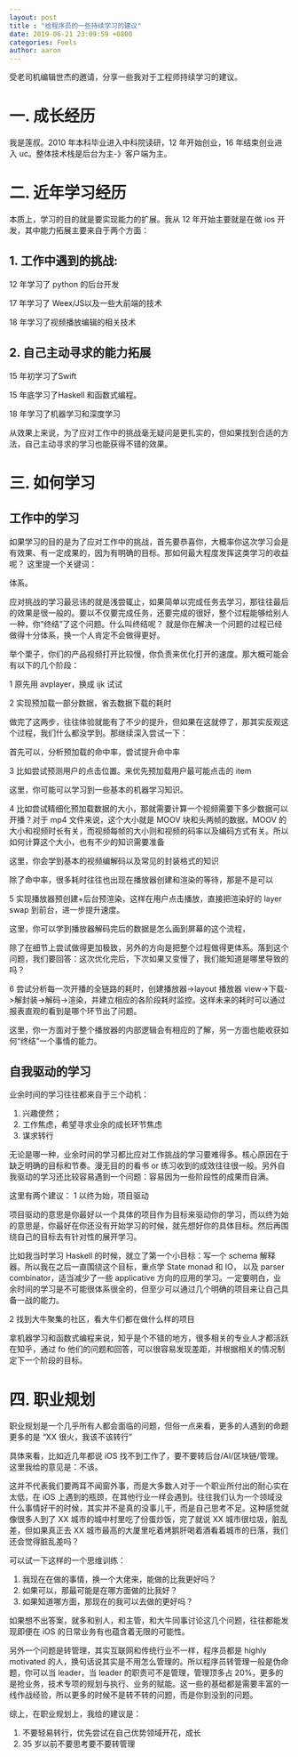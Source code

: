```yaml
---
layout: post
title : "给程序员的一些持续学习的建议"
date: 2019-06-21 23:09:59 +0800
categories: Feels
author: aaron
---
```


受老司机编辑世杰的邀请，分享一些我对于工程师持续学习的建议。

# 一\. 成长经历

我是莲叔。2010 年本科毕业进入中科院读研，12 年开始创业，16 年结束创业进入 uc。整体技术栈是后台为主-》客户端为主。

# 二\. 近年学习经历

本质上，学习的目的就是要实现能力的扩展。我从 12 年开始主要就是在做 ios 开发，其中能力拓展主要来自于两个方面：

## 1. 工作中遇到的挑战:

12 年学习了 python 的后台开发

17 年学习了 Weex/JS以及一些大前端的技术

18 年学习了视频播放编辑的相关技术

## 2. 自己主动寻求的能力拓展

15 年初学习了Swift

15 年底学习了Haskell 和函数式编程。

18 年学习了机器学习和深度学习

从效果上来说，为了应对工作中的挑战毫无疑问是更扎实的，但如果找到合适的方法，自己主动寻求的学习也能获得不错的效果。

# 三\. 如何学习

## 工作中的学习
如果学习的目的是为了应对工作中的挑战，首先要恭喜你，大概率你这次学习会是有效果、有一定成果的，因为有明确的目标。那如何最大程度发挥这类学习的收益呢？ 这里提一个关键词：

体系。

应对挑战的学习最忌讳的就是浅尝辄止，如果简单以完成任务去学习，那往往最后的效果是很一般的。要以不仅要完成任务，还要完成的很好，整个过程能够给别人一种，你“终结”了这个问题。什么叫终结呢？ 就是你在解决一个问题的过程已经做得十分体系，换一个人肯定不会做得更好。

举个栗子，你们的产品视频打开比较慢，你负责来优化打开的速度。那大概可能会有以下的几个阶段：

1 原先用 avplayer，换成 ijk 试试

2 实现预加载一部分数据，省去数据下载的耗时

做完了这两步，往往体验就能有了不少的提升，但如果在这就停了，那其实反观这个过程，我们什么都没学到。那继续深入尝试一下：

首先可以，分析预加载的命中率，尝试提升命中率

3 比如尝试预测用户的点击位置。来优先预加载用户最可能点击的 item

这里，你可能可以学习到一些基本的机器学习知识。

4 比如尝试精细化预加载数据的大小，那就需要计算一个视频需要下多少数据可以开播？对于 mp4 文件来说，这个大小就是 MOOV 块和头两帧的数据，MOOV 的大小和视频时长有关，而视频每帧的大小则和视频的码率以及编码方式有关。所以如何计算这个大小，也有不少的知识需要准备

这里，你会学到基本的视频编解码以及常见的封装格式的知识

除了命中率，很多耗时往往也出现在播放器创建和渲染的等待，那是不是可以

5 实现播放器预创建+后台预渲染，这样在用户点击播放，直接把渲染好的 layer swap 到前台，进一步提升速度。

这里，你可以学到播放器解码完后的数据是怎么画到屏幕的这个流程，

除了在细节上尝试做得更加极致，另外的方向是把整个过程做得更体系。落到这个问题，我们要回答：这次优化完后，下次如果又变慢了，我们能知道是哪里导致的吗？

6 尝试分析每一次开播的全链路的耗时，创建播放器-\>layout 播放器 view-\>下载-\>解封装-\>解码-\>渲染，并建立相应的各阶段耗时监控。这样未来的耗时可以通过报表直观的看到是哪个环节出了问题。

这里，你一方面对于整个播放器的内部逻辑会有相应的了解，另一方面也能收获如何“终结”一个事情的能力。


## 自我驱动的学习

业余时间的学习往往都来自于三个动机：
1. 兴趣使然；
2. 工作焦虑，希望寻求业余的成长环节焦虑
3. 谋求转行

无论是哪一种，业余时间的学习都比应对工作挑战的学习要难得多。核心原因在于缺乏明确的目标和节奏。漫无目的的看书 or 练习收到的成效往往很一般。另外自我驱动的学习还比较容易遇到一个问题：容易因为一些阶段性的成果而自满。

这里有两个建议：
1 以终为始，项目驱动

项目驱动的意思是你最好以一个具体的项目作为目标来驱动你的学习，而以终为始的意思是，你最好在你还没有开始学习的时候，就先想好你的具体目标。然后再围绕自己的目标去有针对性的展开学习。

比如我当时学习 Haskell 的时候，就立了第一个小目标：写一个 schema 解释器。所以我在之后一直围绕这个目标，重点学 State monad 和 IO， 以及 parser combinator，适当减少了一些 applicative 方向的应用的学习。一定要明白，业余时间的学习是不可能很体系很全的，但至少可以通过几个明确的项目来让自己具备一战的能力。


2 找到大牛聚集的社区，看大牛们都在做什么样的项目

拿机器学习和函数式编程来说，知乎是个不错的地方，很多相关的专业人才都活跃在知乎，通过 fo 他们的问题和回答，可以很容易发现差距，并根据相关的情况制定下一个阶段的目标。


# 四\. 职业规划

职业规划是一个几乎所有人都会面临的问题，但俗一点来看，更多的人遇到的命题更多的是 “XX 很火，我该不该转行”

具体来看，比如近几年都说 iOS 找不到工作了，要不要转后台/AI/区块链/管理。这里我给的意见是：不该。

这并不代表我们要两耳不闻窗外事，而是大多数人对于一个职业所付出的耐心实在太低，在 iOS 上遇到的瓶颈，在其他行业一样会遇到。往往我们认为一个领域没什么事情好干的时候，其实并不是真的没事儿干，而是自己思考不足。这种感觉就像很多人到了 XX 城市的城中村里吃了份蛋炒饭，完了就说 XX 城市很垃圾，脏乱差，但如果真正去 XX 城市最高的大厦里吃着烤鹅肝喝着酒看着城市的日落，我们还会觉得脏乱差吗？

可以试一下这样的一个思维训练：

1. 我现在在做的事情，换一个大佬来，能做的比我更好吗？
2. 如果可以，那最可能是在哪方面做的比我好？
3. 如果知道哪方面，那现在的我可以去做的更好吗？

如果想不出答案，就多和别人，和主管，和大牛同事讨论这几个问题，往往都能发现即便在 iOS 的日常业务有也蕴含着无限的可能性。

另外一个问题是转管理，其实互联网和传统行业不一样，程序员都是 highly motivated 的人，换句话说其实是不用怎么管理的。所以程序员转管理一般是伪命题，你可以当 leader，当 leader 的职责可不是管理，管理顶多占 20%，更多的是抢业务，技术专项的规划与执行、业务的赋能。这一些的基础都是需要丰富的一线作战经验，所以更多的时候不是转不转的问题，而是你到没到的问题。

综上，在职业规划上，我给的建议是：
1. 不要轻易转行，优先尝试在自己优势领域开花，成长
2. 35 岁以前不要思考要不要转管理